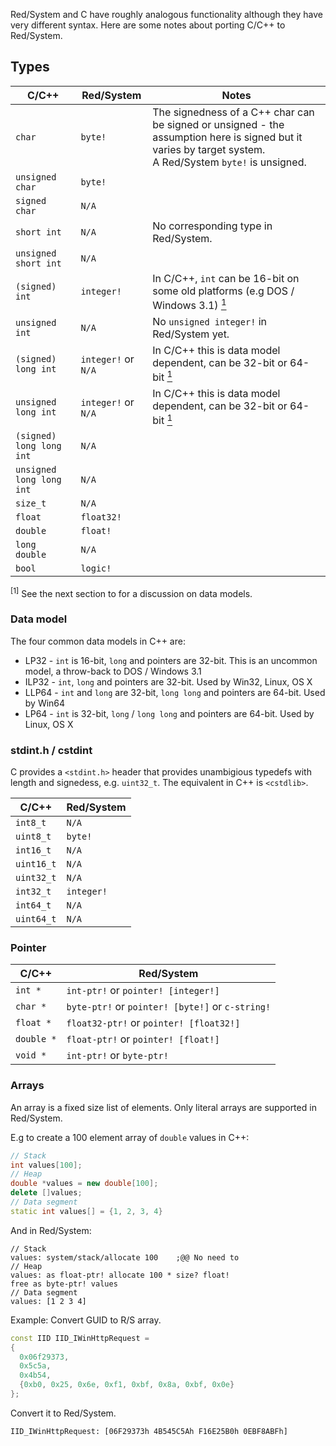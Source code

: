 Red/System and C have roughly analogous functionality although they have very different syntax. Here are some notes about porting C/C++ to Red/System.
## Types
| C/C++ | Red/System| Notes
| --- | ---- | ---
| `char` | `byte!` | The signedness of a C++ char can be signed or unsigned - the assumption here is signed but it varies by target system.<br>A Red/System `byte!` is unsigned.
| `unsigned char` | `byte!` |
| `signed char` | `N/A` |
| `short int` | `N/A` | No corresponding type in Red/System.
| `unsigned short int` | `N/A` |
| `(signed) int` | `integer!` | In C/C++, `int` can be 16-bit on some old platforms (e.g DOS / Windows 3.1) [<sup>1</sup>](#data-model)
| `unsigned int` | `N/A` | No `unsigned integer!` in Red/System yet.
| `(signed) long int` | `integer!` or `N/A` | In C/C++ this is data model dependent, can be 32-bit or 64-bit [<sup>1</sup>](#data-model)
| `unsigned long int` | `integer!` or `N/A` | In C/C++ this is data model dependent, can be 32-bit or 64-bit [<sup>1</sup>](#data-model)
| `(signed) long long int` | `N/A` |
| `unsigned long long int` | `N/A` |
| `size_t` | `N/A` | 
| `float` | `float32!` |
| `double` | `float!` |
| `long double` | `N/A` |
| `bool` | `logic!` |

<sup>[1]</sup> See the next section to for a discussion on data models.

### Data model

The four common data models in C++ are:

* LP32 - `int` is 16-bit, `long` and pointers are 32-bit. This is an uncommon model, a throw-back to DOS / Windows 3.1
* ILP32 - `int`, `long` and pointers are 32-bit. Used by Win32, Linux, OS X
* LLP64 - `int` and `long` are 32-bit, `long long` and pointers are 64-bit. Used by Win64
* LP64 - `int` is 32-bit, `long` / `long long` and pointers are 64-bit. Used by Linux, OS X

### stdint.h / cstdint

C provides a `<stdint.h>` header that provides unambigious typedefs with length and signedess, e.g. `uint32_t`. The equivalent in C++ is `<cstdlib>`.

| C/C++ | Red/System
| --- | ----
| `int8_t` | `N/A`
| `uint8_t` | `byte!`
| `int16_t` | `N/A`
| `uint16_t` | `N/A`
| `uint32_t` | `N/A`
| `int32_t` | `integer!`
| `int64_t` | `N/A`
| `uint64_t` | `N/A`

### Pointer

| C/C++ | Red/System
| --- | ----
| `int *` | `int-ptr!` or `pointer! [integer!]`
| `char *` | `byte-ptr!` or `pointer! [byte!]` or `c-string!`
| `float *` | `float32-ptr!` or `pointer! [float32!]`
| `double *` | `float-ptr!` or `pointer! [float!]`
| `void *` | `int-ptr!` or `byte-ptr!`

### Arrays

An array is a fixed size list of elements. Only literal arrays are supported in Red/System.

E.g to create a 100 element array of `double` values in C++:

```c++
// Stack
int values[100];
// Heap
double *values = new double[100];
delete []values;
// Data segment
static int values[] = {1, 2, 3, 4}
```

And in Red/System:

```red/system
// Stack
values: system/stack/allocate 100    ;@@ No need to 
// Heap
values: as float-ptr! allocate 100 * size? float!
free as byte-ptr! values
// Data segment
values: [1 2 3 4]
```

Example: Convert GUID to R/S array.
```c++
const IID IID_IWinHttpRequest =
{
  0x06f29373,
  0x5c5a,
  0x4b54,
  {0xb0, 0x25, 0x6e, 0xf1, 0xbf, 0x8a, 0xbf, 0x0e}
};
```
Convert it to Red/System.
```red/system
IID_IWinHttpRequest: [06F29373h 4B545C5Ah F16E25B0h 0EBF8ABFh]
```